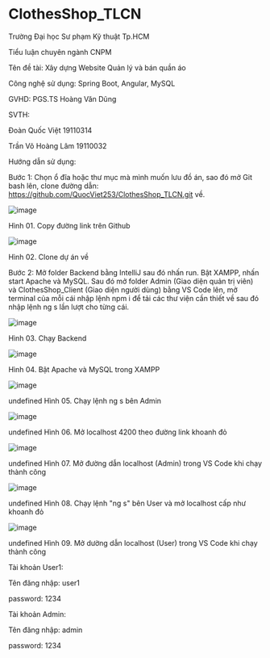 # ClothesShop_TLCN

Trường Đại học Sư phạm Kỹ thuật Tp.HCM

Tiểu luận chuyên ngành CNPM

Tên đề tài: Xây dựng Website Quản lý và bán quần áo

Công nghệ sử dụng: Spring Boot, Angular, MySQL

GVHD: PGS.TS Hoàng Văn Dũng

SVTH:

Đoàn Quốc Việt       19110314

Trần Võ Hoàng Lâm    19110032

Hướng dẫn sử dụng:

Bước 1: Chọn ổ đĩa hoặc thư mục mà mình muốn lưu đồ án, sao đó mở Git bash lên, clone đường dẫn: https://github.com/QuocViet253/ClothesShop_TLCN.git về.
 
![image](https://user-images.githubusercontent.com/113351997/208158887-f68e707b-5768-4bae-911f-7b1211aa2f69.png)

Hình 01. Copy đường link trên Github

![image](https://user-images.githubusercontent.com/113351997/208158924-74e3157f-d3e9-4a9d-99c3-db23a746edea.png)

Hình 02. Clone dự án về

Bước 2:  Mở folder Backend bằng IntelliJ sau đó nhấn run. Bật XAMPP, nhấn start Apache và MySQL. Sau đó mở folder Admin (Giao diện quản trị viên) và ClothesShop_Client (Giao diện người dùng) bằng VS Code lên, mở terminal của mỗi cái nhập lệnh npm i để tải các thư viện cần thiết về sau đó nhập lệnh ng s lần lượt cho từng cái.

![image](https://user-images.githubusercontent.com/113351997/208159024-f12f6d6c-8d7a-40d0-bc06-597781cb9f63.png)


Hình 03. Chạy Backend

![image](https://user-images.githubusercontent.com/113351997/208159063-0aca98cb-f51c-4ae3-b698-30d08d4fe8d2.png)
 
Hình 04. Bật Apache và MySQL trong XAMPP

![image](https://user-images.githubusercontent.com/113351997/208159108-0a421f99-3fa4-4c25-8e6c-8605d3614efb.png)

undefined
Hình 05. Chạy lệnh ng s bên Admin

![image](https://user-images.githubusercontent.com/113351997/208159125-c9d263c4-5ed3-4395-adbe-2a4a30288ea4.png)

undefined
Hình 06. Mở localhost 4200 theo đường link khoanh đỏ

![image](https://user-images.githubusercontent.com/113351997/208159142-86bae1dc-a823-493b-857e-a33d2c749f5a.png)

undefined
Hình 07. Mở đường dẫn localhost (Admin) trong VS Code khi chạy thành công

![image](https://user-images.githubusercontent.com/113351997/208159258-f4486668-0fa7-48b8-a6f4-f10127d1453e.png)

undefined
Hình 08. Chạy lệnh "ng s" bên User và mở localhost cấp như khoanh đỏ

![image](https://user-images.githubusercontent.com/113351997/208159283-2575d7f2-5852-4388-9a21-1b9c2a6bfd3d.png)

undefined
Hình 09. Mở dường dẫn localhost (User) trong VS Code khi chạy thành công


Tài khoản User1:

Tên đăng nhập: user1

password: 1234


Tài khoản Admin:

Tên đăng nhập: admin

password: 1234
